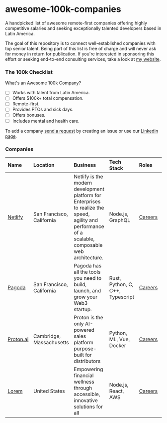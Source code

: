 # awesome-100k-companies
A handpicked list of awesome remote-first companies offering highly competitive salaries and seeking exceptionally talented developers based in Latin America.

The goal of this repository is to connect well-established companies with top senior talent. Being part of this list is free of charge and will never ask for money in return for publication. If you're interested in sponsoring this effort or seeking end-to-end consulting services, take a look at [my website](https://www.martinezaguero.com).

### The 100k Checklist
What's an Awesome 100k Company?

- [ ] Works with talent from Latin America.
- [ ] Offers $100k+ total compensation.
- [ ] Remote-first.
- [ ] Provides PTOs and sick days.
- [ ] Offers bonuses.
- [ ] Includes mental and health care.

To add a company [send a request](https://github.com/systeclabs/awesome-100k-companies/issues/new/choose) by creating an issue or use our [LinkedIn page](https://www.linkedin.com/company/100kgroup/).

### Companies

| Name | Location | Business | Tech Stack | Roles | LatAm-Wide | Salary |
| :--- | :------- | :-------| :----- | :-------- | :- | :- |
[Netlify](https://www.netlify.com/) | San Francisco, California | Netlify is the modern development platform for Enterprises to realize the speed, agility and performance of a scalable, composable web architecture. | Node.js, GraphQL | [Careers](https://www.netlify.com/careers/#perfect-job)  | :white_check_mark: | :fire:
[Pagoda](https://www.pagoda.co/) | San Francisco, California  | Pagoda has all the tools you need to build, launch, and grow your Web3 startup. | Rust, Python, C, C++, Typescript | [Careers](https://www.pagoda.co/careers)  | :white_check_mark: | :fire:
[Proton.ai](https://www.proton.ai/) | Cambridge, Massachusetts | Proton is the only AI-powered sales platform purpose-built for distributors | Python, ML, Vue, Docker| [Careers](https://boards.greenhouse.io/protonai?t=42388b0f4us)  | :white_check_mark: | :fire:
[Lorem](https://www.systec.dev) | United States | Empowering financial wellness through accessible, innovative solutions for all | Node.js, React, AWS | [Careers](https://github.com/systeclabs)  | :white_check_mark: | :fire:

